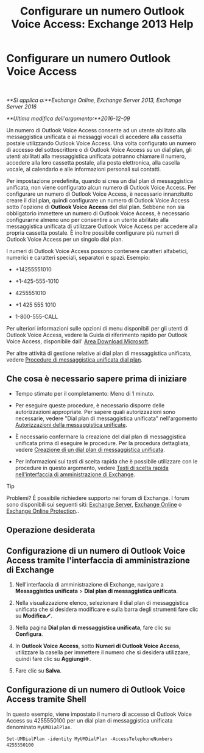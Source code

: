 ﻿---
title: 'Configurare un numero Outlook Voice Access: Exchange 2013 Help'
TOCTitle: Configurare un numero Outlook Voice Access
ms:assetid: 443c838e-f266-4893-b6b2-e5fc96579b55
ms:mtpsurl: https://technet.microsoft.com/it-it/library/Aa997680(v=EXCHG.150)
ms:contentKeyID: 50555579
ms.date: 05/22/2018
mtps_version: v=EXCHG.150
ms.translationtype: MT
---

# Configurare un numero Outlook Voice Access

 

_**Si applica a:**Exchange Online, Exchange Server 2013, Exchange Server 2016_

_**Ultima modifica dell'argomento:**2016-12-09_

Un numero di Outlook Voice Access consente ad un utente abilitato alla messaggistica unificata e ai messaggi vocali di accedere alla cassetta postale utilizzando Outlook Voice Access. Una volta configurato un numero di accesso del sottoscrittore o di Outlook Voice Access su un dial plan, gli utenti abilitati alla messaggistica unificata potranno chiamare il numero, accedere alla loro cassetta postale, alla posta elettronica, alla casella vocale, al calendario e alle informazioni personali sui contatti.

Per impostazione predefinita, quando si crea un dial plan di messaggistica unificata, non viene configurato alcun numero di Outlook Voice Access. Per configurare un numero di Outlook Voice Access, è necessario innanzitutto creare il dial plan, quindi configurare un numero di Outlook Voice Access sotto l'opzione di **Outlook Voice Access** del dial plan. Sebbene non sia obbligatorio immettere un numero di Outlook Voice Access, è necessario configurarne almeno uno per consentire a un utente abilitato alla messaggistica unificata di utilizzare Outlook Voice Access per accedere alla propria cassetta postale. È inoltre possibile configurare più numeri di Outlook Voice Access per un singolo dial plan.

I numeri di Outlook Voice Access possono contenere caratteri alfabetici, numerici e caratteri speciali, separatori e spazi. Esempio:

  - \+14255551010

  - \+1-425-555-1010

  - 4255551010

  - \+1 425 555 1010

  - 1-800-555-CALL

Per ulteriori informazioni sulle opzioni di menu disponibili per gli utenti di Outlook Voice Access, vedere la Guida di riferimento rapido per Outlook Voice Access, disponibile dall' [Area Download Microsoft](https://go.microsoft.com/fwlink/p/?linkid=64645).

Per altre attività di gestione relative ai dial plan di messaggistica unificata, vedere [Procedure di messaggistica unificata dial plan](um-dial-plan-procedures-exchange-2013-help.md).

## Che cosa è necessario sapere prima di iniziare

  - Tempo stimato per il completamento: Meno di 1 minuto.

  - Per eseguire queste procedure, è necessario disporre delle autorizzazioni appropriate. Per sapere quali autorizzazioni sono necessarie, vedere "Dial plan di messaggistica unificata" nell'argomento [Autorizzazioni della messaggistica unificate](unified-messaging-permissions-exchange-2013-help.md).

  - È necessario confermare la creazione del dial plan di messaggistica unificata prima di eseguire le procedure. Per la procedura dettagliata, vedere [Creazione di un dial plan di messaggistica unificata](create-a-um-dial-plan-exchange-2013-help.md).

  - Per informazioni sui tasti di scelta rapida che è possibile utilizzare con le procedure in questo argomento, vedere [Tasti di scelta rapida nell'interfaccia di amministrazione di Exchange](keyboard-shortcuts-in-the-exchange-admin-center-exchange-online-protection-help.md).


> [!TIP]
> Problemi? È possibile richiedere supporto nei forum di Exchange. I forum sono disponibili sui seguenti siti: <A href="https://go.microsoft.com/fwlink/p/?linkid=60612">Exchange Server</A>, <A href="https://go.microsoft.com/fwlink/p/?linkid=267542">Exchange Online</A> o <A href="https://go.microsoft.com/fwlink/p/?linkid=285351">Exchange Online Protection</A>..



## Operazione desiderata

## Configurazione di un numero di Outlook Voice Access tramite l'interfaccia di amministrazione di Exchange

1.  Nell'interfaccia di amministrazione di Exchange, navigare a **Messaggistica unificata** \> **Dial plan di messaggistica unificata**.

2.  Nella visualizzazione elenco, selezionare il dial plan di messaggistica unificata che si desidera modificare e sulla barra degli strumenti fare clic su **Modifica**![Icona Modifica](images/JJ218640.6f53ccb2-1f13-4c02-bea0-30690e6ea71d(EXCHG.150).gif "Icona Modifica").

3.  Nella pagina **Dial plan di messaggistica unificata**, fare clic su **Configura**.

4.  In **Outlook Voice Access**, sotto **Numeri di Outlook Voice Access**, utilizzare la casella per immettere il numero che si desidera utilizzare, quindi fare clic su **Aggiungi**![Icona Aggiungi](images/JJ218640.c1e75329-d6d7-4073-a27d-498590bbb558(EXCHG.150).gif "Icona Aggiungi").

5.  Fare clic su **Salva**.

## Configurazione di un numero di Outlook Voice Access tramite Shell

In questo esempio, viene impostato il numero di accesso di Outlook Voice Access su 4255550100 per un dial plan di messaggistica unificata denominato `MyUMDialPlan`.

    Set-UMDialPlan -identity MyUMDialPlan -AccessTelephoneNumbers 4255550100

